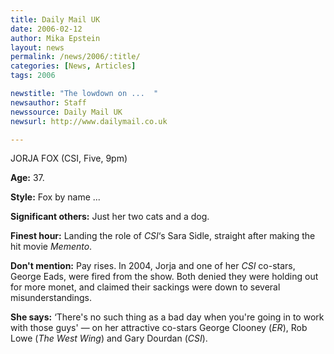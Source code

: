 ```yaml
---
title: Daily Mail UK
date: 2006-02-12
author: Mika Epstein
layout: news
permalink: /news/2006/:title/
categories: [News, Articles]
tags: 2006

newstitle: "The lowdown on ...  "
newsauthor: Staff  
newssource: Daily Mail UK  
newsurl: http://www.dailymail.co.uk  

---
```


JORJA FOX (CSI, Five, 9pm)

**Age:** 37.  
  
**Style:** Fox by name ...  
  
**Significant others:** Just her two cats and a dog.  
  
**Finest hour:** Landing the role of *CSI*&#8216;s Sara Sidle, straight after making the hit movie *Memento*.  
  
**Don't mention:** Pay rises. In 2004, Jorja and one of her *CSI* co-stars, George Eads, were fired from the show. Both denied they were holding out for more monet, and claimed their sackings were down to several misunderstandings.  
  
**She says:** &#8216;There's no such thing as a bad day when you're going in to work with those guys' &#8212; on her attractive co-stars George Clooney (*ER*), Rob Lowe (*The West Wing*) and Gary Dourdan (*CSI*).

